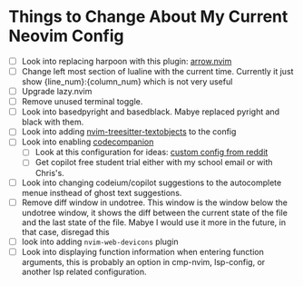 # Things to Change About My Current Neovim Config
- [ ] Look into replacing harpoon with this plugin: [arrow.nvim](https://github.com/otavioschwanck/arrow.nvim)
- [ ] Change left most section of lualine with the current time. Currently it just show {line_num}:{column_num} which is not very useful
- [ ] Upgrade lazy.nvim
- [ ] Remove unused terminal toggle.
- [ ] Look into basedpyright and basedblack. Mabye replaced pyright and black with them.
- [ ] Look into adding [nvim-treesitter-textobjects](https://github.com/nvim-treesitter/nvim-treesitter-textobjects) to the config
- [ ] Look into enabling [codecompanion](https://github.com/olimorris/codecompanion.nvim/tree/main)
    - [ ] Look at this configuration for ideas: [custom config from reddit](https://github.com/oca159/lazyvim/blob/main/lua/plugins/codecompanion.lua)
    - [ ] Get copilot free student trial either with my school email or with Chris's.
- [ ] Look into changing codeium/copilot suggestions to the autocomplete menue insthead of ghost text suggestions.
- [ ] Remove diff window in undotree. This window is the window below the undotree window, it shows the diff between the current state of the file and the last state of the file. Mabye I would use it more in the future, in that case, disregad this
- [ ] look into adding `nvim-web-devicons` plugin
- [ ] Look into displaying function information when entering function arguments, this is probably an option in cmp-nvim, lsp-config, or another lsp related configuration.
